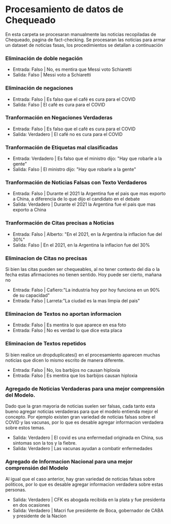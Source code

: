 # Procesamiento de datos de Chequeado

En esta carpeta se procesaran manualmente las noticias recopiladas de Chequeado, pagina de fact-checking. Se procesaran las noticias para armar un dataset de noticias fasas, los procedimientos se detallan a continuación

### Eliminación de doble negación

 - Entrada: Falso | No, es mentira que Messi voto Schiaretti
 - Salida: Falso | Messi voto a Schiaretti

### Eliminación de negaciones

 - Entrada: Falso | Es falso que el café es cura para el COVID
 - Salida: Falso | El café es cura para el COVID

### Tranformación en Negaciones Verdaderas

 - Entrada: Falso | Es falso que el café es cura para el COVID
 - Salida: Verdadero | El café no es cura para el COVID

### Tranformación de Etiquetas mal clasificadas

 - Entrada: Verdadero | Es falso que el ministro dijo: "Hay que robarle a la gente"
 - Salida: Falso | El ministro dijo: "Hay que robarle a la gente"

### Tranformación de Noticias Falsas con Texto Verdaderos

 - Entrada: Falso | Durante el 2021 la Argentina fue el pais que mas exporto a China, a diferencia de lo que dijo el candidato en el debate
 - Salida: Verdadero | Durante el 2021 la Argentina fue el pais que mas exporto a China

### Tranformación de Citas precisas a Noticias

 - Entrada: Falso | Alberto: "En el 2021, en la Argentina la inflacion fue del 30%"
 - Salida: Falso | En el 2021, en la Argentina la inflacion fue del 30%

### Eliminacion de Citas no precisas
Si bien las citas pueden ser chequeables, al no tener contexto del dia o la fecha estas afirmaciones no tienen sentido. Hoy puede ser cierto, mañana no 

 - Entrada: Falso | Cafiero:"La industria hoy por hoy funciona en un 90% de su capacidad"
 - Entrada: Falso | Larreta:"La ciudad es la mas limpia del pais"

### Eliminacion de Textos no aportan informacion

 - Entrada: Falso | Es mentira lo que aparece en esa foto
 - Entrada: Falso | No es verdad lo que dice esta placa

### Eliminacion de Textos repetidos

Si bien realice un dropduplicates() en el procesamiento aparecen muchas noticias que dicen lo mismo escrito de manera diferente.
 - Entrada: Falso | No, los barbijos no causan hiploxia
 - Entrada: Falso | Es mentira que los barbijos causan hiploxia

### Agregado de Noticias Verdaderas para una mejor comprensión del Modelo. 
Dado que la gran mayoria de noticias suelen ser falsas, cada tanto esta bueno agregar noticias verdaderas para que el modelo entienda mejor el concepto. Por ejemplo existen gran variedad de noticias falsas sobre el COVID y las vacunas, por lo que es desable agregar informacion verdadera sobre estos temas.

 - Salida: Verdadero | El covid es una enfermedad originada en China, sus sintomas son la tos y la fiebre.
 - Salida: Verdadero | Las vacunas ayudan a combatir enfermedades

### Agregado de Informacion Nacional para una mejor comprensión del Modelo
Al igual que el caso anterior, hay gran variedad de noticias falsas sobre politicos, por lo que es desable agregar informacion verdadera sobre estas personas.

 - Salida: Verdadero | CFK es abogada recibida en la plata y fue presidenta en dos ocasiones
 - Salida: Verdadero | Macri fue presidente de Boca, gobernador de CABA y presidente de la Nacion

